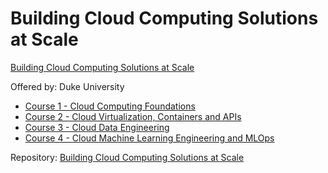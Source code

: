 # Building Cloud Computing Solutions at Scale


[Building Cloud Computing Solutions at Scale](https://www.coursera.org/programs/axiata-sales-enterprise-academy-agb-b2wdr?currentTab=CATALOG&eoc=true&productId=QroLL3-XEeu17gr5PLNEuQ&productType=s12n&showMiniModal=true)

Offered by: Duke University


* [Course 1 - Cloud Computing Foundations](https://www.coursera.org/learn/cloud-computing-foundations-duke)
* [Course 2 - Cloud Virtualization, Containers and APIs](https://www.coursera.org/programs/axiata-sales-enterprise-academy-agb-b2wdr?currentTab=CATALOG&eoc=true&productId=QroLL3-XEeu17gr5PLNEuQ&productType=s12n&showMiniModal=true#:~:text=2-,Cloud%20Virtualization%2C%20Containers%20and%20APIs,-4.4)
* [Course 3 - Cloud Data Engineering](https://www.coursera.org/programs/axiata-sales-enterprise-academy-agb-b2wdr?currentTab=CATALOG&eoc=true&productId=QroLL3-XEeu17gr5PLNEuQ&productType=s12n&showMiniModal=true)
* [Course 4 - Cloud Machine Learning Engineering and MLOps](https://www.coursera.org/programs/axiata-sales-enterprise-academy-agb-b2wdr?currentTab=CATALOG&eoc=true&productId=QroLL3-XEeu17gr5PLNEuQ&productType=s12n&showMiniModal=true)

Repository: 
[Building Cloud Computing Solutions at Scale](https://github.com/ThivaV/building-_cloud_computing_solutions_at_scale)